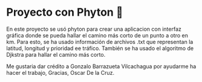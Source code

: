# Proyecto con Phyton 🚀
En este proyecto se usó phyton para crear una aplicacion con interfaz gráfica donde se pueda hallar el camino más corto de un punto a otro en km.
Para esto, se ha usado información de archivos .txt que representan la latitud, longitud y prioridad ee tráfico.
También se ha usado el algoritmo de Djkstra para hallar el camino más corto.

Me gustaria dar crédito a Gonzalo Barrazueta Vilcachagua por ayudarme ha hacer el trabajo,
Gracias, Oscar De la Cruz.
